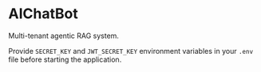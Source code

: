 # AIChatBot

Multi-tenant agentic RAG system.

Provide `SECRET_KEY` and `JWT_SECRET_KEY` environment variables in your `.env` file before starting the application.
